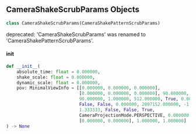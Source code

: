 ## CameraShakeScrubParams Objects

```python
class CameraShakeScrubParams(CameraShakePatternScrubParams)
```

deprecated: 'CameraShakeScrubParams' was renamed to 'CameraShakePatternScrubParams'.

<a id="unreal.CameraShakeScrubParams.__init__"></a>

#### __init__

```python
def __init__(
    absolute_time: float = 0.000000,
    shake_scale: float = 0.000000,
    dynamic_scale: float = 0.000000,
    pov: MinimalViewInfo = [[0.000000, 0.000000, 0.000000],
                            [0.000000, 0.000000, 0.000000], 90.000000,
                            90.000000, 1.000000, 512.000000, True, 0.000000,
                            False, False, 0.000000, 2097152.000000, -1.000000,
                            1.333333, False, False, True,
                            CameraProjectionMode.PERSPECTIVE, 0.000000, [],
                            [0.000000, 0.000000], 1.000000, 1.000000]
) -> None
```

<a id="unreal.CameraShakePatternUpdateResult"></a>